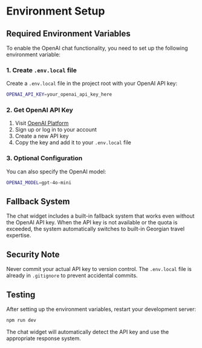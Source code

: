# Environment Setup

## Required Environment Variables

To enable the OpenAI chat functionality, you need to set up the following environment variable:

### 1. Create `.env.local` file
Create a `.env.local` file in the project root with your OpenAI API key:

```bash
OPENAI_API_KEY=your_openai_api_key_here
```

### 2. Get OpenAI API Key
1. Visit [OpenAI Platform](https://platform.openai.com/api-keys)
2. Sign up or log in to your account
3. Create a new API key
4. Copy the key and add it to your `.env.local` file

### 3. Optional Configuration
You can also specify the OpenAI model:

```bash
OPENAI_MODEL=gpt-4o-mini
```

## Fallback System

The chat widget includes a built-in fallback system that works even without the OpenAI API key. When the API key is not available or the quota is exceeded, the system automatically switches to built-in Georgian travel expertise.

## Security Note

Never commit your actual API key to version control. The `.env.local` file is already in `.gitignore` to prevent accidental commits.

## Testing

After setting up the environment variables, restart your development server:

```bash
npm run dev
```

The chat widget will automatically detect the API key and use the appropriate response system.
